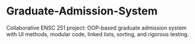 # Graduate-Admission-System
Collaborative ENSC 251 project: OOP-based graduate admission system with UI methods, modular code, linked lists, sorting, and rigorous testing.
